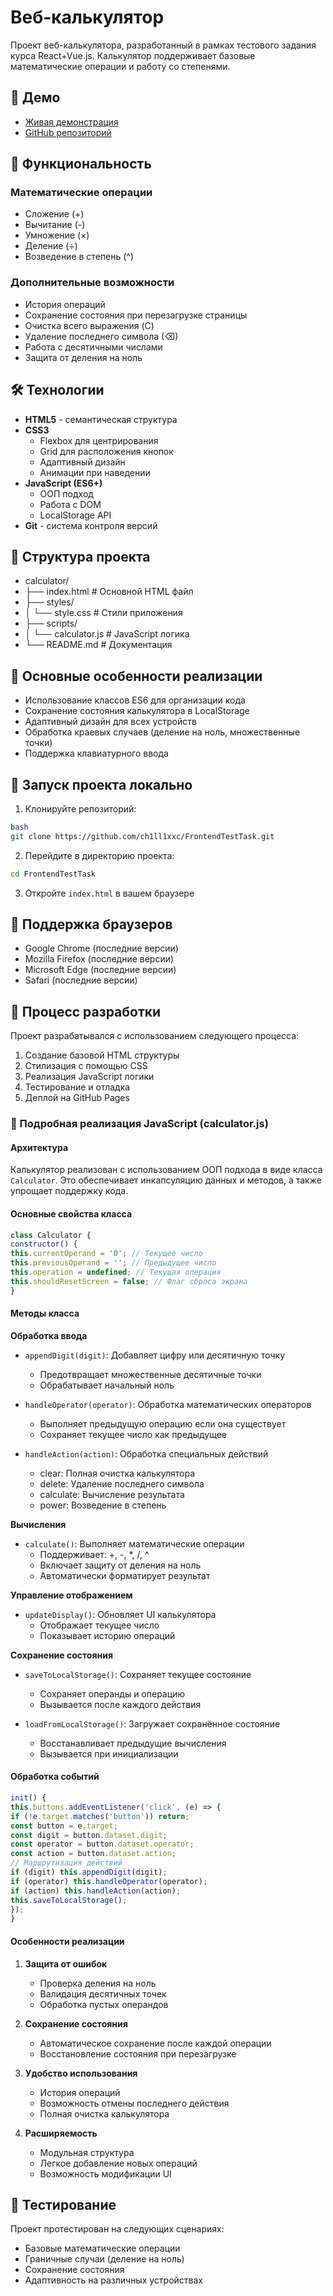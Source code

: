 # Веб-калькулятор

Проект веб-калькулятора, разработанный в рамках тестового задания курса React+Vue.js. Калькулятор поддерживает базовые математические операции и работу со степенями.

## 🔗 Демо
- [Живая демонстрация](https://ch1ll1xxc.github.io/FrontendTestTask/)
- [GitHub репозиторий](https://github.com/ch1ll1xxc/FrontendTestTask)

## 🚀 Функциональность

### Математические операции
- Сложение (+)
- Вычитание (-)
- Умножение (×)
- Деление (÷)
- Возведение в степень (^)

### Дополнительные возможности
- История операций
- Сохранение состояния при перезагрузке страницы
- Очистка всего выражения (C)
- Удаление последнего символа (⌫)
- Работа с десятичными числами
- Защита от деления на ноль

## 🛠️ Технологии

- **HTML5** - семантическая структура
- **CSS3**
  - Flexbox для центрирования
  - Grid для расположения кнопок
  - Адаптивный дизайн
  - Анимации при наведении
- **JavaScript (ES6+)**
  - ООП подход
  - Работа с DOM
  - LocalStorage API
- **Git** - система контроля версий

## 📁 Структура проекта
- calculator/
- ├── index.html # Основной HTML файл
- ├── styles/
- │   └── style.css # Стили приложения
- ├── scripts/
- │   └── calculator.js # JavaScript логика
- └── README.md # Документация

## 🎯 Основные особенности реализации

- Использование классов ES6 для организации кода
- Сохранение состояния калькулятора в LocalStorage
- Адаптивный дизайн для всех устройств
- Обработка краевых случаев (деление на ноль, множественные точки)
- Поддержка клавиатурного ввода

## 🚦 Запуск проекта локально

1. Клонируйте репозиторий:
```bash
bash
git clone https://github.com/ch1ll1xxc/FrontendTestTask.git
```
2. Перейдите в директорию проекта:
```bash
cd FrontendTestTask
```

3. Откройте `index.html` в вашем браузере

## 📱 Поддержка браузеров

- Google Chrome (последние версии)
- Mozilla Firefox (последние версии)
- Microsoft Edge (последние версии)
- Safari (последние версии)

## 🔄 Процесс разработки

Проект разрабатывался с использованием следующего процесса:
1. Создание базовой HTML структуры
2. Стилизация с помощью CSS
3. Реализация JavaScript логики
4. Тестирование и отладка
5. Деплой на GitHub Pages

### 📝 Подробная реализация JavaScript (calculator.js)
#### Архитектура
Калькулятор реализован с использованием ООП подхода в виде класса `Calculator`. Это обеспечивает инкапсуляцию данных и методов, а также упрощает поддержку кода.

#### Основные свойства класса
```javascript
class Calculator {
constructor() {
this.currentOperand = '0'; // Текущее число
this.previousOperand = ''; // Предыдущее число
this.operation = undefined; // Текущая операция
this.shouldResetScreen = false; // Флаг сброса экрана
}
```

#### Методы класса
**Обработка ввода**
- `appendDigit(digit)`: Добавляет цифру или десятичную точку
  - Предотвращает множественные десятичные точки
  - Обрабатывает начальный ноль

- `handleOperator(operator)`: Обработка математических операторов
  - Выполняет предыдущую операцию если она существует
  - Сохраняет текущее число как предыдущее

- `handleAction(action)`: Обработка специальных действий
  - clear: Полная очистка калькулятора
  - delete: Удаление последнего символа
  - calculate: Вычисление результата
  - power: Возведение в степень

**Вычисления**
- `calculate()`: Выполняет математические операции
  - Поддерживает: +, -, *, /, ^
  - Включает защиту от деления на ноль
  - Автоматически форматирует результат

**Управление отображением**
- `updateDisplay()`: Обновляет UI калькулятора
  - Отображает текущее число
  - Показывает историю операций
  
**Сохранение состояния**
- `saveToLocalStorage()`: Сохраняет текущее состояние
  - Сохраняет операнды и операцию
  - Вызывается после каждого действия
  
- `loadFromLocalStorage()`: Загружает сохранённое состояние
  - Восстанавливает предыдущие вычисления
  - Вызывается при инициализации

#### Обработка событий
```javascript
init() {
this.buttons.addEventListener('click', (e) => {
if (!e.target.matches('button')) return;
const button = e.target;
const digit = button.dataset.digit;
const operator = button.dataset.operator;
const action = button.dataset.action;
// Маршрутизация действий
if (digit) this.appendDigit(digit);
if (operator) this.handleOperator(operator);
if (action) this.handleAction(action);
this.saveToLocalStorage();
});
}
```

#### Особенности реализации
1. **Защита от ошибок**
   - Проверка деления на ноль
   - Валидация десятичных точек
   - Обработка пустых операндов

2. **Сохранение состояния**
   - Автоматическое сохранение после каждой операции
   - Восстановление состояния при перезагрузке

3. **Удобство использования**
   - История операций
   - Возможность отмены последнего действия
   - Полная очистка калькулятора

4. **Расширяемость**
   - Модульная структура
   - Легкое добавление новых операций
   - Возможность модификации UI

## 🧪 Тестирование

Проект протестирован на следующих сценариях:
- Базовые математические операции
- Граничные случаи (деление на ноль)
- Сохранение состояния
- Адаптивность на различных устройствах
